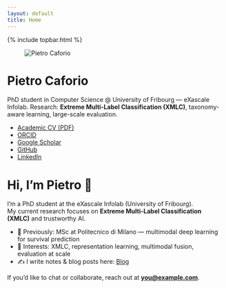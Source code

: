 ```yaml
---
layout: default
title: Home
---
```

{% include topbar.html %}
<div class="hero">
  <figure class="portrait">
    <img src="{{ '/assets/img/pietro.png' | relative_url }}" alt="Pietro Caforio">
  </figure>
  <div>
    <h1>Pietro Caforio</h1>
    <p>PhD student in Computer Science @ University of Fribourg — eXascale Infolab.  
       Research: <strong>Extreme Multi-Label Classification (XMLC)</strong>, taxonomy-aware learning, large-scale evaluation.</p>
    <ul class="profiles">
      <li><a href="{{ '/assets/cv/Pietro-Caforio-CV.pdf' | relative_url }}"><i class="ai ai-cv ai-lg"></i> Academic CV (PDF)</a></li>
      <li><a href="https://orcid.org/"><i class="ai ai-orcid ai-lg"></i> ORCID</a></li>
      <li><a href="https://scholar.google.com/"><i class="ai ai-google-scholar ai-lg"></i> Google Scholar</a></li>
      <li><a href="https://github.com/PietroCaforio"><i class="fa-brands fa-github fa-lg"></i> GitHub</a></li>
      <li><a href="https://www.linkedin.com/in/pietro-caforio/"><i class="fa-brands fa-linkedin fa-lg"></i> LinkedIn</a></li>
    </ul>
  </div>
</div>

# Hi, I’m Pietro 👋

I’m a PhD student at the eXascale Infolab (University of Fribourg).  
My current research focuses on **Extreme Multi-Label Classification (XMLC)** and trustworthy AI.

- 🔬 Previously: MSc at Politecnico di Milano — multimodal deep learning for survival prediction
- 🧠 Interests: XMLC, representation learning, multimodal fusion, evaluation at scale
- ✍️ I write notes & blog posts here: [Blog](/blog/)

If you’d like to chat or collaborate, reach out at **you@example.com**.
